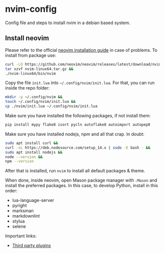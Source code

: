
# nvim-config

Config file and steps to install nvim in a debian based system.

## Install neovim

Please refer to the official [neovim installation guide](https://github.com/neovim/neovim/wiki/Installing-Neovim) in case of problems. To install from package use:

```bash
curl -LO https://github.com/neovim/neovim/releases/latest/download/nvim-linux64.tar.gz &&
tar xzvf nvim-linux64.tar.gz &&
./nvim-linux64/bin/nvim
````

Copy the file `init.lua` into `~/.config/nvim/init.lua`. For that, you can run inside the repo folder:

```bash
mkdir -p ~/.config/nvim &&
touch ~/.config/nvim/init.lua &&
cp ./nvim/init.lua ~/.config/nvim/init.lua
```

Make sure you have installed the following packages, if not install them:

```bash
pip install mypy flake8 isort pycln autoflake8 autoimport autopep8
```

Make sure you have installed nodejs, npm and all that crap. In doubt:

```bash
sudo apt install curl &&
curl -sL https://deb.nodesource.com/setup_14.x | sudo -E bash - &&
sudo apt install nodejs &&
node --version &&
npm --version
```
<!-- Install luarocks according to [this documentation](https://github.com/luarocks/luarocks/wiki/Installation-instructions-for-Unix): -->
<!---->
<!-- ```bash -->
<!-- sudo apt install build-essential libreadline-dev unzip && -->
<!-- curl -R -O http://www.lua.org/ftp/lua-5.3.5.tar.gz && -->
<!-- tar -zxf lua-5.3.5.tar.gz                          && -->
<!-- cd lua-5.3.5                                       && -->
<!-- make linux test                                    && -->
<!-- sudo make install                                  && -->
<!-- rm -rf lua-5.3.5 && -->
<!-- wget https://luarocks.org/releases/luarocks-3.8.0.tar.gz && -->
<!-- tar zxpf luarocks-3.8.0.tar.gz && -->
<!-- cd luarocks-3.8.0 && -->
<!-- ./configure --with-lua-include=/usr/local/include && -->
<!-- make && -->
<!-- sudo make install && -->
<!-- rm -rf ../luarocks-3.8.0 -->
<!-- ``` -->

After that is installed, run `nvim` to install all default packages & theme.

When done, inside neovim, open Mason package manager with `:Mason` and install the preferred packages. In this case, to develop Python, install in this order:

- lua-language-server
- pyright
- marksman
- markdownlint
- stylua
- selene

Important links:
- [Third party plugins](https://github.com/williamboman/nvim-lsp-installer/blob/main/lua/nvim-lsp-installer/servers/pylsp/README.md)
